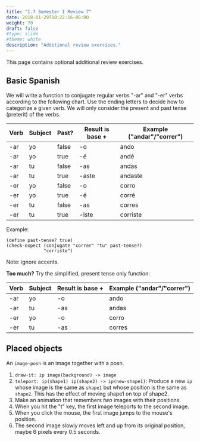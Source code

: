 ```yaml
---
title: "I.7 Semester I Review 7"
date: 2018-01-29T10:22:16-06:00
weight: 70
draft: false
#type: slide
#theme: white
description: "Additional review exercises."
---
```


This page contains optional additional review exercises.

## Basic Spanish

We will write a function to conjugate regular
verbs "-ar" and "-er" verbs according to the following chart. Use the
ending letters to decide how to categorize a given verb. We will only
consider the present and past tense (preterit) of the verbs.

| Verb   | Subject | Past? | Result is base + | Example ("andar"/"correr")   |
|--------|---------|-------|------------------|-----------|
| -ar    |   yo    | false |  -o              | ando      |
| -ar    |   yo    | true  |  -é              | andé      |
| -ar    |   tu    | false |  -as             | andas     |
| -ar    |   tu    | true  |  -aste           | andaste   |
| -er    |   yo    | false |  -o              | corro     |
| -er    |   yo    | true  |  -é              | corré      |
| -er    |   tu    | false |  -as             | corres     |
| -er    |   tu    | true  |  -iste           | corriste   |

Example: 
```
(define past-tense? true)
(check-expect (conjugate "correr" "tu" past-tense?) 
              "corriste")
```

Note: ignore accents.

**Too much?** Try the simplified, present tense only function:

| Verb   | Subject | Result is base + | Example ("andar"/"correr")   |
|--------|---------|------------------|-----------|
| -ar    |   yo    |   -o             | ando      |
| -ar    |   tu    |  -as             | andas     |
| -er    |   yo    |   -o             | corro     |
| -er    |   tu    |  -as             | corres     |


## Placed objects

An `image-posn` is an image together with a posn.

   1. `draw-it: ip image(background) -> image`
   2. `teleport: ip(shape1) ip(shape2) -> ip(new-shape1)`: Produce a new `ip` whose image is the same as `shape1` but whose position is the same as `shape2`. This has the effect of moving shape1 on top of shape2.
   3. Make an animation that remembers _two_ images with their positions.
   4. When you hit the "t" key, the first image teleports to the second image.
   5. When you click the mouse, the first image jumps to the mouse's position.
   6. The second image slowly moves left and up from its original position, maybe 6 pixels every 0.5 seconds.
        
